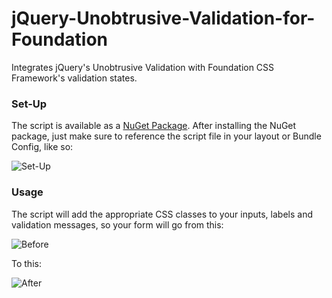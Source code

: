 # jQuery-Unobtrusive-Validation-for-Foundation
Integrates jQuery's Unobtrusive Validation with Foundation CSS Framework's validation states.

### Set-Up

The script is available as a [NuGet Package](https://www.nuget.org/packages/jQuery-Unobtrusive-Validation-Foundation/). After installing the NuGet package, just make sure to reference the script file in your layout or Bundle Config, like so:

![Set-Up](https://raw.githubusercontent.com/bradwestness/jQuery-Unobtrusive-Validation-for-Foundation/master/setup.PNG)

### Usage

The script will add the appropriate CSS classes to your inputs, labels and validation messages, so your form will go from this:

![Before](https://raw.githubusercontent.com/bradwestness/jQuery-Unobtrusive-Validation-for-Foundation/master/before.PNG)

To this:

![After](https://raw.githubusercontent.com/bradwestness/jQuery-Unobtrusive-Validation-for-Foundation/master/after.PNG)




